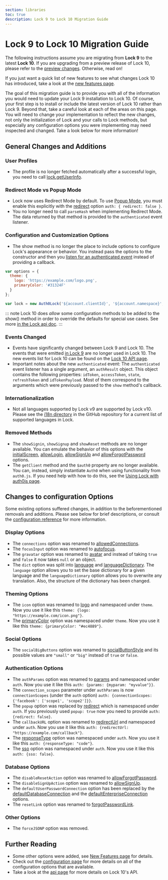 ```yaml
---
section: libraries
toc: true
description: Lock 9 to Lock 10 Migration Guide
---
```

# Lock 9 to Lock 10 Migration Guide

The following instructions assume you are migrating from **Lock 9** to the latest **Lock 10**. If you are upgrading from a preview release of Lock 10, please refer to the [preview changes](#upgrading-from-preview-releases). Otherwise, read on!

If you just want a quick list of new features to see what changes Lock 10 has introduced, take a look at the [new features page](/libraries/lock/v10/new-features).

The goal of this migration guide is to provide you with all of the information you would need to update your Lock 9 installation to Lock 10. Of course, your first step is to install or include the latest version of Lock 10 rather than Lock 9. Beyond that, take a careful look at each of the areas on this page. You will need to change your implementation to reflect the new changes, not only the initialization of Lock and your calls to Lock methods, but especially any configuration options you were implementing may need inspected and changed. Take a look below for more information!

## General Changes and Additions

### User Profiles

- The profile is no longer fetched automatically after a successful login, you need to call [lock.getUserInfo](/libraries/lock/v10/api#getuserinfo-).

### Redirect Mode vs Popup Mode

- Lock now uses Redirect Mode by default. To use [Popup Mode](/libraries/lock/v10/popup-mode), you must enable this explicitly with the [redirect](/libraries/lock/v10/configuration#redirect-boolean-) option `auth: { redirect: false }`.
- You no longer need to call `parseHash` when implementing Redirect Mode. The data returned by that method is provided to the `authenticated` event listener.

### Configuration and Customization Options

- The show method is no longer the place to include options to configure Lock's appearance or behavior. You instead pass the options to the constructor and then you [listen for an authenticated event](/libraries/lock/v10/api#on-) instead of providing a callback.

```js
var options = {
  theme: {
    logo: 'https://example.com/logo.png',
    primaryColor: '#31324F'
  }
};
```

```js
var lock = new Auth0Lock('${account.clientId}', '${account.namespace}', options);
```

::: note
Lock 10 does _allow_ some configuration methods to be added to the show() method in order to override the defaults for special use cases. See more [in the Lock api doc](/libraries/lock/v10/api/show-).
:::

### Events Changed

- Events have significantly changed between Lock 9 and Lock 10. The events that were emitted [in Lock 9](/libraries/lock/v9/events) are no longer used in Lock 10. The new events list for Lock 10 can be found on the [Lock 10 API page](/libraries/lock/v10/api#on-).
- Important notes about the new `authenticated` event: The `authenticated` event listener has a single argument, an `authResult` object. This object contains the following properties: `idToken`, `accessToken`, `state`, `refreshToken` and `idTokenPayload`. Most of them correspond to the arguments which were previously passed to the `show` method's callback.

### Internationalization

- Not all languages supported by Lock v9 are supported by Lock v10. Please see the [i18n directory](https://github.com/auth0/lock/tree/master/src/i18n) in the GitHub repository for a current list of supported languages in Lock.

### Removed Methods

- The `showSignin`, `showSignup` and `showReset` methods are no longer available. You can emulate the behavior of this options with the [initialScreen](/libraries/lock/v10/configuration#initialscreen-string-), [allowLogin](/libraries/lock/v10/configuration#allowlogin-boolean-), [allowSignUp](/libraries/lock/v10/configuration#allowsignup-boolean-) and [allowForgotPassword](/libraries/lock/v10/configuration#allowforgotpassword-boolean-) options.
- The `getClient` method and the `$auth0` property are no longer available. You can, instead, simply instantiate `Auth0` when using functionality from `auth0.js`. If you need help with how to do this, see the [Using Lock with auth0js page](/libraries/lock/v10/auth0js).

## Changes to configuration Options

Some existing options suffered changes, in addition to the beforementioned removals and additions. Please see below for brief descriptions, or consult the [configuration reference](/libraries/lock/v10/configuration) for more information.

### Display Options

- The `connections` option was renamed to [allowedConnections](/libraries/lock/v10/configuration#allowedconnections-array-).
- The `focusInput` option was renamed to [autofocus](/libraries/lock/v10/configuration#autofocus-boolean-).
- The `gravatar` option was renamed to [avatar](/libraries/lock/v10/configuration#avatar-object-) and instead of taking `true` and `false` it now takes `null` or an object.
- The `dict` option was split into [language](/libraries/lock/v10/configuration#language-string-) and [languageDictionary](/libraries/lock/v10/configuration#languagedictionary-object-). The `language` option allows you to set the base dictionary for a given language and the `languageDictionary` option allows you to overwrite any translation. Also, the structure of the dictionary has been changed.

### Theming Options

- The `icon` option was renamed to [logo](/libraries/lock/v10/configuration#logo-string-) and namespaced under `theme`. Now you use it like this `theme: {logo: "https://example.com/icon.png"}`.
- The [primaryColor](/libraries/lock/v10/configuration#primarycolor-string-) option was namespaced under `theme`. Now you use it like this `theme: {primaryColor: "#ec4889"}`.

### Social Options

- The `socialBigButtons` option was renamed to [socialButtonStyle](/libraries/lock/v10/configuration#socialbuttonstyle-string-) and its possible values are `"small"` or `"big"` instead of `true` or `false`.

### Authentication Options

- The `authParams` option was renamed to [params](/libraries/lock/v10/configuration#params-object-) and namespaced under `auth`. Now you use it like this `auth: {params: {myparam: "myvalue"}}`.
- The `connection_scopes` parameter under `authParams` is now `connectionScopes` (under the `auth` option) `auth: {connectionScopes: {'facebook': ['scope1', 'scope2']}}`.
- The `popup` option was replaced by [redirect](/libraries/lock/v10/configuration#redirect-boolean-) which is namespaced under `auth`. If you previously used `popup: true` now you need to provide `auth: {redirect: false}`.
- The `callbackURL` option was renamed to [redirectUrl](/libraries/lock/v10/configuration#redirecturl-string-) and namespaced under `auth`. Now you use it like this `auth: {redirectUrl: "https://example.com/callback"}`.
- The [responseType](/libraries/lock/v10/configuration#responsetype-string-) option was namespaced under `auth`.  Now you use it like this `auth: {responseType: "code"}`.
- The [sso](/libraries/lock/v10/configuration#sso-boolean-) option was namespaced under `auth`.  Now you use it like this `auth: {sso: false}`.

### Database Options

- The `disableResetAction` option was renamed to [allowForgotPassword](/libraries/lock/v10/configuration#allowforgotpassword-boolean-).
- The `disableSignUpAction` option was renamed to [allowSignUp](/libraries/lock/v10/configuration#allowsignup-boolean-).
- The `defaultUserPasswordConnection` option has been replaced by the [defaultDatabaseConnection](/libraries/lock/v10/configuration#defaultdatabaseconnection-string-) and the [defaultEnterpriseConnection](/libraries/lock/v10/configuration#defaultenterpriseconnection-string-) options.
- The `resetLink` option was renamed to [forgotPasswordLink](/libraries/lock/v10/configuration#forgotpasswordlink-string-).

### Other Options

- The `forceJSONP` option was removed.

## Further Reading

- Some other options were added, see [New Features page](/libraries/lock/v10/new-features) for details.
- Check out the [configuration page](/libraries/lock/v10/configuration) for more details on all of the configuration options that are available.
- Take a look at the [api page](/libraries/lock/v10/api) for more details on Lock 10's API.
